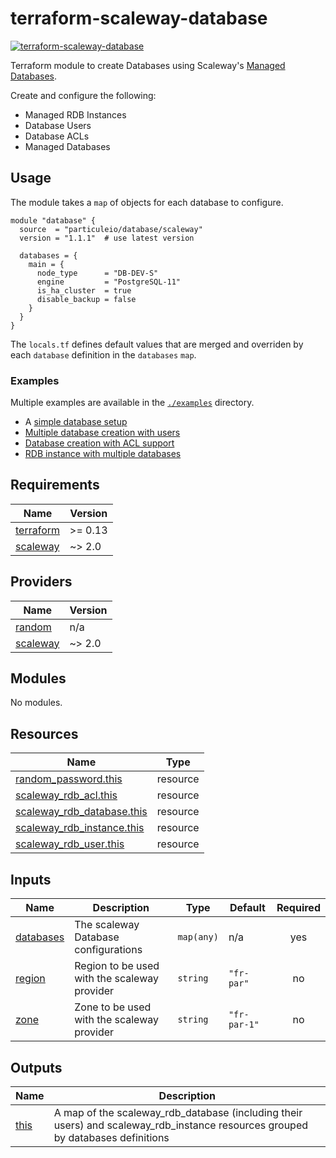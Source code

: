 # terraform-scaleway-database

[![terraform-scaleway-database](https://github.com/particuleio/terraform-scaleway-database/actions/workflows/terraform.yml/badge.svg?branch=main)](https://github.com/particuleio/terraform-scaleway-database/actions/workflows/terraform.yml)

Terraform module to create Databases using Scaleway's [Managed Databases][scw-db].

Create and configure the following:
- Managed RDB Instances
- Database Users
- Database ACLs
- Managed Databases

[scw-db]: https://www.scaleway.com/en/database/

## Usage

The module takes a `map` of objects for each database to configure.

```hcl
module "database" {
  source  = "particuleio/database/scaleway"
  version = "1.1.1"  # use latest version

  databases = {
    main = {
      node_type      = "DB-DEV-S"
      engine         = "PostgreSQL-11"
      is_ha_cluster  = true
      disable_backup = false
    }
  }
}
```

The `locals.tf` defines default values that are merged and overriden
by each `database` definition in the `databases` `map`.

### Examples

Multiple examples are available in the [`./examples`](./examples) directory.

- A [simple database setup](./examples/simple/)
- [Multiple database creation with users](./examples/users/)
- [Database creation with ACL support](./examples/acls/)
- [RDB instance with multiple databases](./examples/databases/)

<!-- BEGINNING OF PRE-COMMIT-TERRAFORM DOCS HOOK -->
## Requirements

| Name | Version |
|------|---------|
| <a name="requirement_terraform"></a> [terraform](#requirement\_terraform) | >= 0.13 |
| <a name="requirement_scaleway"></a> [scaleway](#requirement\_scaleway) | ~> 2.0 |

## Providers

| Name | Version |
|------|---------|
| <a name="provider_random"></a> [random](#provider\_random) | n/a |
| <a name="provider_scaleway"></a> [scaleway](#provider\_scaleway) | ~> 2.0 |

## Modules

No modules.

## Resources

| Name | Type |
|------|------|
| [random_password.this](https://registry.terraform.io/providers/hashicorp/random/latest/docs/resources/password) | resource |
| [scaleway_rdb_acl.this](https://registry.terraform.io/providers/scaleway/scaleway/latest/docs/resources/rdb_acl) | resource |
| [scaleway_rdb_database.this](https://registry.terraform.io/providers/scaleway/scaleway/latest/docs/resources/rdb_database) | resource |
| [scaleway_rdb_instance.this](https://registry.terraform.io/providers/scaleway/scaleway/latest/docs/resources/rdb_instance) | resource |
| [scaleway_rdb_user.this](https://registry.terraform.io/providers/scaleway/scaleway/latest/docs/resources/rdb_user) | resource |

## Inputs

| Name | Description | Type | Default | Required |
|------|-------------|------|---------|:--------:|
| <a name="input_databases"></a> [databases](#input\_databases) | The scaleway Database configurations | `map(any)` | n/a | yes |
| <a name="input_region"></a> [region](#input\_region) | Region to be used with the scaleway provider | `string` | `"fr-par"` | no |
| <a name="input_zone"></a> [zone](#input\_zone) | Zone to be used with the scaleway provider | `string` | `"fr-par-1"` | no |

## Outputs

| Name | Description |
|------|-------------|
| <a name="output_this"></a> [this](#output\_this) | A map of the scaleway\_rdb\_database (including their users) and scaleway\_rdb\_instance resources grouped by databases definitions |
<!-- END OF PRE-COMMIT-TERRAFORM DOCS HOOK -->
